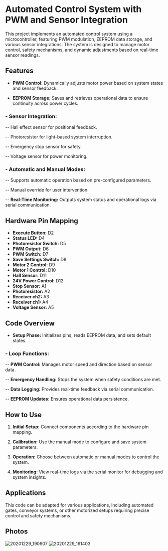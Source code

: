 # Automated Control System with PWM and Sensor Integration

This project implements an automated control system using a microcontroller, featuring PWM modulation, EEPROM data storage, and various sensor integrations. The system is designed to manage motor control, safety mechanisms, and dynamic adjustments based on real-time sensor readings.

## Features

- **PWM Control:** Dynamically adjusts motor power based on system states and sensor feedback.

- **EEPROM Storage:** Saves and retrieves operational data to ensure continuity across power cycles.

### - Sensor Integration:

-- Hall effect sensor for positional feedback.

-- Photoresistor for light-based system interruption.

-- Emergency stop sensor for safety.

-- Voltage sensor for power monitoring.


### - Automatic and Manual Modes:

-- Supports automatic operation based on pre-configured parameters.

-- Manual override for user intervention.


-- **Real-Time Monitoring:** Outputs system status and operational logs via serial communication.


## Hardware Pin Mapping

- **Execute Button:** D2
- **Status LED:** D4
- **Photoresistor Switch:** D5
- **PWM Output:** D6
- **PWM Switch:** D7
- **Save Settings Switch:** D8
- **Motor 2 Control:** D9
- **Motor 1 Control:** D10
- **Hall Sensor:** D11
- **24V Power Control:** D12
- **Stop Sensor:** A1
- **Photoresistor:** A2
- **Receiver ch2:** A3
- **Receiver ch1:** A4
- **Voltage Sensor:** A5


## Code Overview

- **Setup Phase:** Initializes pins, reads EEPROM data, and sets default states.

### - Loop Functions:

-- **PWM Control:** Manages motor speed and direction based on sensor data.

-- **Emergency Handling:** Stops the system when safety conditions are met.

-- **Data Logging:** Provides real-time feedback via serial communication.

-- **EEPROM Updates:** Ensures operational data persistence.



## How to Use

1. **Initial Setup:** Connect components according to the hardware pin mapping.


2. **Calibration:** Use the manual mode to configure and save system parameters.


3. **Operation:** Choose between automatic or manual modes to control the system.


4. **Monitoring:** View real-time logs via the serial monitor for debugging and system insights.



## Applications

This code can be adapted for various applications, including automated gates, conveyor systems, or other motorized setups requiring precise control and safety mechanisms.

## Photos

![20201229_190907](https://github.com/user-attachments/assets/34eb36d3-d4e2-4830-8478-0801c2f72f7b)
![20201229_191403](https://github.com/user-attachments/assets/3ce568cd-cd64-4ef8-afa7-02ad9b83d453)
